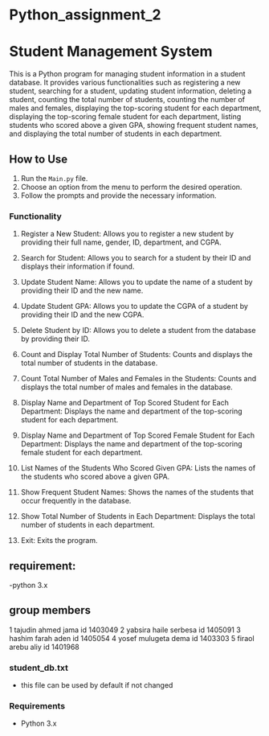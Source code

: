 # Python_assignment_2
# Student Management System

This is a Python program for managing student information in a student database. It provides various functionalities such as registering a new student, searching for a student, updating student information, deleting a student, counting the total number of students, counting the number of males and females, displaying the top-scoring student for each department, displaying the top-scoring female student for each department, listing students who scored above a given GPA, showing frequent student names, and displaying the total number of students in each department.

## How to Use

1. Run the `Main.py` file.
2. Choose an option from the menu to perform the desired operation.
3. Follow the prompts and provide the necessary information.

### Functionality

1. Register a New Student: Allows you to register a new student by providing their full name, gender, ID, department, and CGPA.

2. Search for Student: Allows you to search for a student by their ID and displays their information if found.

3. Update Student Name: Allows you to update the name of a student by providing their ID and the new name.

4. Update Student GPA: Allows you to update the CGPA of a student by providing their ID and the new CGPA.

5. Delete Student by ID: Allows you to delete a student from the database by providing their ID.

6. Count and Display Total Number of Students: Counts and displays the total number of students in the database.

7. Count Total Number of Males and Females in the Students: Counts and displays the total number of males and females in the database.

8. Display Name and Department of Top Scored Student for Each Department: Displays the name and department of the top-scoring student for each department.

9. Display Name and Department of Top Scored Female Student for Each Department: Displays the name and department of the top-scoring female student for each department.

10. List Names of the Students Who Scored Given GPA: Lists the names of the students who scored above a given GPA.

11. Show Frequent Student Names: Shows the names of the students that occur frequently in the database.

12. Show Total Number of Students in Each Department: Displays the total number of students in each department.

13. Exit: Exits the program.
## requirement:
-python 3.x
## group members
1 tajudin ahmed jama      id 1403049
2 yabsira haile serbesa   id 1405091
3 hashim farah aden       id 1405054
4 yosef mulugeta dema     id 1403303
5 firaol arebu  aliy      id 1401968

### student_db.txt

- this file can be used by default if not changed

### Requirements

- Python 3.x
